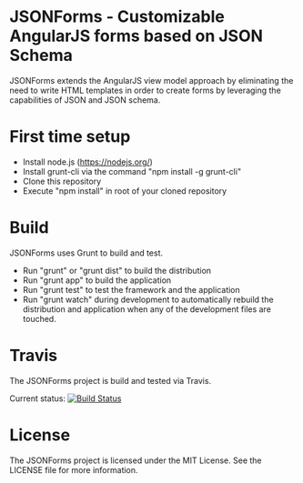 # JSONForms - Customizable AngularJS forms based on JSON Schema

JSONForms extends the AngularJS view model approach by eliminating the need to write HTML templates in order to
create forms by leveraging the capabilities of JSON and JSON schema.

# First time setup
* Install node.js (https://nodejs.org/)
* Install grunt-cli via the command "npm install -g grunt-cli"
* Clone this repository
* Execute "npm install" in root of your cloned repository

# Build
JSONForms uses Grunt to build and test.

* Run "grunt" or "grunt dist" to build the distribution
* Run "grunt app" to build the application
* Run "grunt test" to test the framework and the application
* Run "grunt watch" during development to automatically rebuild the distribution and application when any of the development files are touched.

# Travis
The JSONForms project is build and tested via Travis.

Current status: [![Build Status](https://travis-ci.org/eclipsesource/jsonforms.svg?branch=master)](https://travis-ci.org/eclipsesource/jsonforms)

# License
The JSONForms project is licensed under the MIT License. See the LICENSE file for more information.